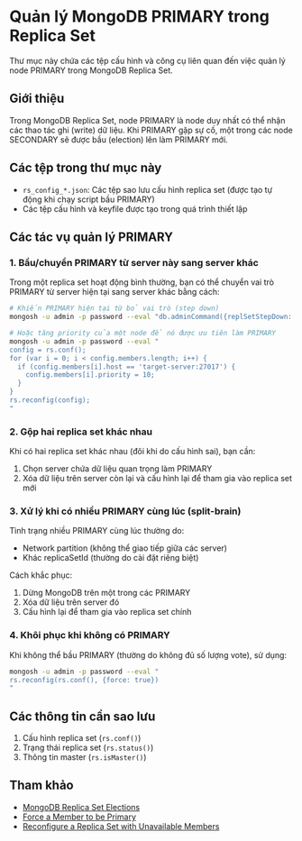 # Quản lý MongoDB PRIMARY trong Replica Set

Thư mục này chứa các tệp cấu hình và công cụ liên quan đến việc quản lý node PRIMARY trong MongoDB Replica Set.

## Giới thiệu

Trong MongoDB Replica Set, node PRIMARY là node duy nhất có thể nhận các thao tác ghi (write) dữ liệu. Khi PRIMARY gặp sự cố, một trong các node SECONDARY sẽ được bầu (election) lên làm PRIMARY mới.

## Các tệp trong thư mục này

- `rs_config_*.json`: Các tệp sao lưu cấu hình replica set (được tạo tự động khi chạy script bầu PRIMARY)
- Các tệp cấu hình và keyfile được tạo trong quá trình thiết lập

## Các tác vụ quản lý PRIMARY

### 1. Bầu/chuyển PRIMARY từ server này sang server khác

Trong một replica set hoạt động bình thường, bạn có thể chuyển vai trò PRIMARY từ server hiện tại sang server khác bằng cách:

```bash
# Khiến PRIMARY hiện tại từ bỏ vai trò (step down)
mongosh -u admin -p password --eval "db.adminCommand({replSetStepDown: 60, force: true})"

# Hoặc tăng priority của một node để nó được ưu tiên làm PRIMARY
mongosh -u admin -p password --eval "
config = rs.conf();
for (var i = 0; i < config.members.length; i++) {
  if (config.members[i].host == 'target-server:27017') {
    config.members[i].priority = 10;
  }
}
rs.reconfig(config);
"
```

### 2. Gộp hai replica set khác nhau

Khi có hai replica set khác nhau (đôi khi do cấu hình sai), bạn cần:
1. Chọn server chứa dữ liệu quan trọng làm PRIMARY
2. Xóa dữ liệu trên server còn lại và cấu hình lại để tham gia vào replica set mới

### 3. Xử lý khi có nhiều PRIMARY cùng lúc (split-brain)

Tình trạng nhiều PRIMARY cùng lúc thường do:
- Network partition (không thể giao tiếp giữa các server)
- Khác replicaSetId (thường do cài đặt riêng biệt)

Cách khắc phục:
1. Dừng MongoDB trên một trong các PRIMARY
2. Xóa dữ liệu trên server đó
3. Cấu hình lại để tham gia vào replica set chính

### 4. Khôi phục khi không có PRIMARY

Khi không thể bầu PRIMARY (thường do không đủ số lượng vote), sử dụng:

```bash
mongosh -u admin -p password --eval "
rs.reconfig(rs.conf(), {force: true})
"
```

## Các thông tin cần sao lưu

1. Cấu hình replica set (`rs.conf()`)
2. Trạng thái replica set (`rs.status()`)
3. Thông tin master (`rs.isMaster()`)

## Tham khảo

- [MongoDB Replica Set Elections](https://www.mongodb.com/docs/manual/core/replica-set-elections/)
- [Force a Member to be Primary](https://www.mongodb.com/docs/manual/tutorial/force-member-to-be-primary/)
- [Reconfigure a Replica Set with Unavailable Members](https://www.mongodb.com/docs/manual/tutorial/reconfigure-replica-set-with-unavailable-members/) 